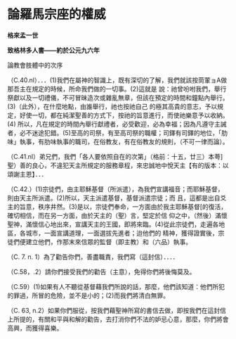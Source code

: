 # 論羅馬宗座的權威


**格來孟一世**

**致格林多人書——約於公元九六年**





論教會肢體中的次序

（C.40.nl）．．．(1)我們在屬神的智識上，既有深切的了解，我們就該按茼葷ョA做那吾主在規定的時候，所命我們做的一切事。(2)這就是
說：祂曾吩咐我們，舉行祭獻以及一切禮儀，不可冒昧造次或雜亂無章，但該在預定的時間和鐘點內舉行。(3)（此外），在什麼地點，由誰舉行，祂也按祂自己
的極其高貴的意志，予以規定，好使一切，都在純潔聖善的方式下，按祂的旨意進行，而使祂樂意予以收納。(4) 
所以，凡在規定的時間內舉行獻禮者，必受歡迎，必為幸福；因為凡遵守主誡者，必不迷途犯錯。(5)至高的司祭，有至高司祭的職權；司鐸有司鐸的地位，「肋
味」執事，有肋味執事的職司，在俗教友，有在俗教友的規則，（不可一律而論）。

（C.41.nl）弟兄們，我們「各人要依照自在的次第」（格前：十五，廿三）本荂]聖）善的良心，不違犯天主所規定的服務章程，來忠誠地中悅天主【有的版本：以頌謝主恩】．．．

（C.42.）(1)宗徒們，由主耶穌基督（所派遣），為我們宣講福音；而耶穌基督，則由天主所派遣。(2)所以，天主派遣基督，基督派遣宗徒；而
且，這都是出自爻主的旨意，秩序井然。(3)是以，宗徒們奉命，一方面由於我主耶穌基督[的復活，確切相信，而在另一方面，由於天主的（聖）言，堅定於信
仰之中，（然後）滿懷聖神，滿懷信心地出來，宣講天主的王國，即將來臨。(4)從此宗徒們，走遍各地區，各城巿，一面宣講道理，一面選拔先進者；迨他們的
精神，獲得證實後，宗徒們便建立他們，作那末來信眾的監督（即主教）和（六品）執事。

（C. 7. n. 1）為了勸告你們，善盡職責，我們寫（這封信）．．．．

（C.58，.2）請你們接受我們的勸告（主意），免得你們將後悔莫及。

（C.59）(1)如果有人不聽從基督藉我們所說的話，那麼，他們該知道：他們所犯的罪過，所冒的危險，並不是小的；(2)而我們將清白無罪。

（C. 63, n.2）如果你們服從，按我們藉聖神所寫的書信去做，即按我們在這封信上所提的，有關和平與和解的勸告，去打消你們不法的妒忌心意，那麼，你們將會高興，而獲得喜樂。

